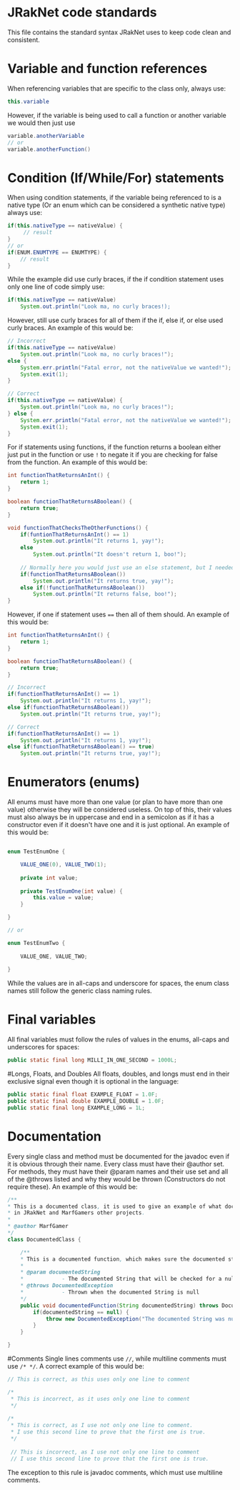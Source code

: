 # JRakNet code standards
This file contains the standard syntax JRakNet uses to keep code clean and consistent.

# Variable and function references
When referencing variables that are specific to the class only, always use:

```java
this.variable
```

However, if the variable is being used to call a function or another variable we would then just use
```java
variable.anotherVariable
// or
variable.anotherFunction()
```

# Condition (If/While/For) statements
When using condition statements, if the variable being referenced to is a native type (Or an enum which can be considered
a synthetic native type) always use:

```java
if(this.nativeType == nativeValue) {
     // result
}
// or
if(ENUM.ENUMTYPE == ENUMTYPE) {
    // result
}
```

While the example did use curly braces, if the if condition statement uses only one line of code simply use:

```java
if(this.nativeType == nativeValue)
    System.out.println("Look ma, no curly braces!);
```

However, still use curly braces for all of them if the if, else if, or else used curly braces. An example of this would be:

```java
// Incorrect
if(this.nativeType == nativeValue)
    System.out.println("Look ma, no curly braces!");
else {
    System.err.println("Fatal error, not the nativeValue we wanted!");
    System.exit(1);
}

// Correct
if(this.nativeType == nativeValue) {
    System.out.println("Look ma, no curly braces!");
} else {
    System.err.println("Fatal error, not the nativeValue we wanted!");
    System.exit(1);
}

```

For if statements using functions, if the function returns a boolean either just put in the function or use ```!```
to negate it if you are checking for false from the function. An example of this would be:

```java
int functionThatReturnsAnInt() {
    return 1;
}

boolean functionThatReturnsABoolean() {
    return true;
}

void functionThatChecksTheOtherFunctions() {
    if(funtionThatReturnsAnInt() == 1)
        System.out.println("It returns 1, yay!");
    else
        System.out.println("It doesn't return 1, boo!");
    
    // Normally here you would just use an else statement, but I needed to have an example
    if(functionThatReturnsABoolean())
        System.out.println("It returns true, yay!");
    else if(!functionThatReturnsABoolean())
        System.out.println("It returns false, boo!");
}
```

However, if one if statement uses ```==``` then all of them should. An example of this would be:
```java
int functionThatReturnsAnInt() {
    return 1;
}

boolean functionThatReturnsABoolean() {
    return true;
}

// Incorrect
if(functionThatReturnsAnInt() == 1)
    System.out.println("It returns 1, yay!");
else if(functionThatReturnsABoolean())
    System.out.println("It returns true, yay!");

// Correct
if(functionThatReturnsAnInt() == 1)
    System.out.println("It returns 1, yay!");
else if(functionThatReturnsABoolean() == true)
    System.out.println("It returns true, yay!");
```

# Enumerators (enums)
All enums must have more than one value (or plan to have more than one value) otherwise they will be considered useless.
On top of this, their values must also always be in uppercase and end in a semicolon as if it has a constructor even if it doesn't
have one and it is just optional. An example of this would be:

```java

enum TestEnumOne {

    VALUE_ONE(0), VALUE_TWO(1);
    
    private int value;
    
    private TestEnumOne(int value) {
        this.value = value;
    }

}

// or

enum TestEnumTwo {
    
    VALUE_ONE, VALUE_TWO;
    
}
```

While the values are in all-caps and underscore for spaces, the enum class names still follow the generic class naming rules.

# Final variables
All final variables must follow the rules of values in the enums, all-caps and underscores for spaces:

```java
public static final long MILLI_IN_ONE_SECOND = 1000L;
```

#Longs, Floats, and Doubles
All floats, doubles, and longs must end in their exclusive signal even though it is optional in the language:

```java
public static final float EXAMPLE_FLOAT = 1.0F;
public static final double EXAMPLE_DOUBLE = 1.0F;
public static final long EXAMPLE_LONG = 1L;
```

# Documentation
Every single class and method must be documented for the javadoc even if it is obvious through their name.
Every class must have their @author set. For methods, they must have their @param names and their use set and
all of the @throws listed and why they would be thrown (Constructors do not require these). An example of this would be:

```java
/**
* This is a documented class, it is used to give an example of what documentation would look like
* in JRakNet and MarfGamers other projects.
*
* @author MarfGamer
*/
class DocumentedClass {

    /**
    * This is a documented function, which makes sure the documented string is not null
    *
    * @param documentedString
    *            - The documented String that will be checked for a null value
    * @throws DocumentedException
    *            - Thrown when the documented String is null
    */
    public void documentedFunction(String documentedString) throws DocumentedException {
        if(documentedString == null) {
            throw new DocumentedException("The documented String was null!");
        }
    }

}
```

#Comments
Single lines comments use ```//```, while multiline comments must use ```/* */```. A correct example of this would be:

```java
// This is correct, as this uses only one line to comment

/*
 * This is incorrect, as it uses only one line to comment
 */
 
/*
 * This is correct, as I use not only one line to comment.
 * I use this second line to prove that the first one is true.
 */
 
 // This is incorrect, as I use not only one line to comment
 // I use this second line to prove that the first one is true.
```

The exception to this rule is javadoc comments, which must use multiline comments.
